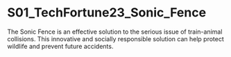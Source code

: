 # S01_TechFortune23_Sonic_Fence
The Sonic Fence is an effective solution to the serious issue of train-animal collisions. This innovative and socially responsible solution can help protect wildlife and prevent future accidents.
